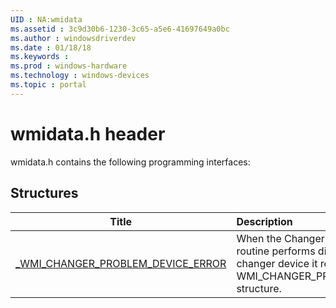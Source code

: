```yaml
---
UID : NA:wmidata
ms.assetid : 3c9d30b6-1230-3c65-a5e6-41697649a0bc
ms.author : windowsdriverdev
ms.date : 01/18/18
ms.keywords : 
ms.prod : windows-hardware
ms.technology : windows-devices
ms.topic : portal
---
```


# wmidata.h header



wmidata.h contains the following programming interfaces:







## Structures
| Title | Description |
| ---- |:---- |
| [_WMI_CHANGER_PROBLEM_DEVICE_ERROR](ns-wmidata-_wmi_changer_problem_device_error.md) | When the ChangerPerformDiagnostics routine performs diagnostic tests on a changer device it returns the results in a WMI_CHANGER_PROBLEM_DEVICE_ERROR structure. |